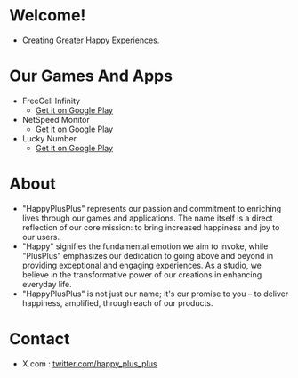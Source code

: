 # Welcome!
- Creating Greater Happy Experiences.

# Our Games And Apps     
- FreeCell Infinity
  - [Get it on Google Play](https://play.google.com/store/apps/details?id=com.freecell.infinity.classic.card.game.free)
- NetSpeed Monitor
  - [Get it on Google Play](https://play.google.com/store/apps/details?id=com.net.speed.monitor.live.network.meter)
- Lucky Number
  - [Get it on Google Play](https://play.google.com/store/apps/details?id=com.lucky.number.tool)

# About   
- "HappyPlusPlus" represents our passion and commitment to enriching lives through our games and applications. The name itself is a direct reflection of our core mission: to bring increased happiness and joy to our users. 
- "Happy" signifies the fundamental emotion we aim to invoke, while "PlusPlus" emphasizes our dedication to going above and beyond in providing exceptional and engaging experiences. As a studio, we believe in the transformative power of our creations in enhancing everyday life. 
- "HappyPlusPlus" is not just our name; it's our promise to you – to deliver happiness, amplified, through each of our products.    

# Contact
- X.com : [twitter.com/happy_plus_plus](https://twitter.com/happy_plus_plus) 

